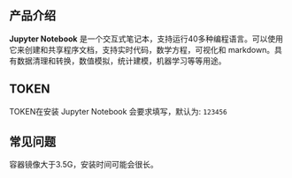 ## 产品介绍

**Jupyter Notebook** 是一个交互式笔记本，支持运行40多种编程语言。可以使用它来创建和共享程序文档，支持实时代码，数学方程，可视化和 markdown。具有数据清理和转换，数值模拟，统计建模，机器学习等等用途。

## TOKEN

TOKEN在安装 Jupyter Notebook 会要求填写，默认为: `123456`

## 常见问题

容器镜像大于3.5G，安装时间可能会很长。
